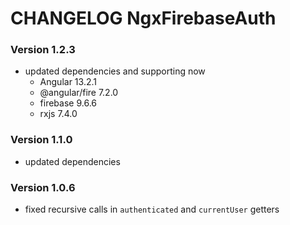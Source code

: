# CHANGELOG NgxFirebaseAuth

### Version 1.2.3
- updated dependencies and supporting now
  - Angular 13.2.1
  - @angular/fire 7.2.0
  - firebase 9.6.6
  - rxjs 7.4.0

### Version 1.1.0
- updated dependencies

### Version 1.0.6
- fixed recursive calls in `authenticated` and `currentUser` getters
